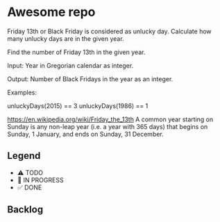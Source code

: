 # Awesome repo

Friday 13th or Black Friday is considered as unlucky day. Calculate how many unlucky days are in the given year.

Find the number of Friday 13th in the given year.

Input: Year in Gregorian calendar as integer.

Output: Number of Black Fridays in the year as an integer.

Examples:

unluckyDays(2015) == 3
unluckyDays(1986) == 1

https://en.wikipedia.org/wiki/Friday_the_13th
A common year starting on Sunday is any non-leap year (i.e. a year with 365 days) that begins on Sunday, 1 January, and ends on Sunday, 31 December. 



## Legend
- ⚠ TODO
- 🚧 IN PROGRESS
- ✅ DONE

## Backlog
